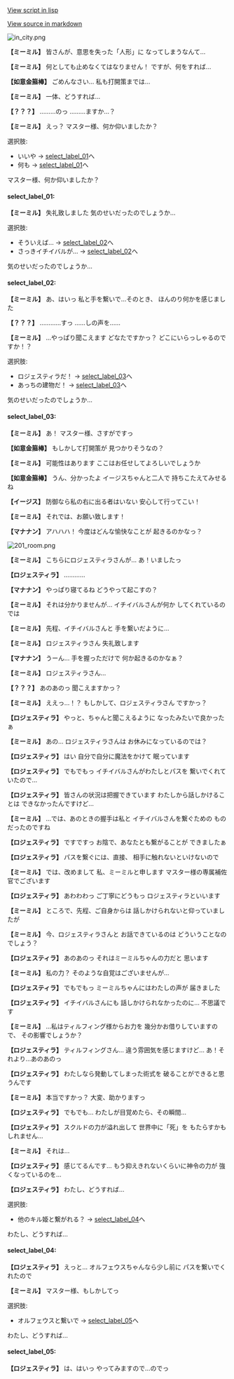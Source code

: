 [View script in lisp](../scripts/202292170.txt)

[View source in markdown](202292170.md)

![in_city.png](../images/backgrounds/in_city.png)

**【ミーミル】**
皆さんが、意思を失った「人形」に
なってしまうなんて…

**【ミーミル】**
何としても止めなくてはなりません！
ですが、何をすれば…

**【如意金箍棒】**
ごめんなさい…
私も打開策までは…

**【ミーミル】**
一体、どうすれば…

**【？？？】**
………のっ
………ますか…？

**【ミーミル】**
えっ？
マスター様、何か仰いましたか？

選択肢:
- いいや → [select_label_01](#select_label_01)へ
- 何も → [select_label_01](#select_label_01)へ

マスター様、何か仰いましたか？

#### select_label_01:

**【ミーミル】**
失礼致しました
気のせいだったのでしょうか…

選択肢:
- そういえば… → [select_label_02](#select_label_02)へ
- さっきイチイバルが… → [select_label_02](#select_label_02)へ

気のせいだったのでしょうか…

#### select_label_02:

**【ミーミル】**
あ、はいっ
私と手を繋いで…そのとき、
ほんのり何かを感じました

**【？？？】**
…………すっ
……しの声を……

**【ミーミル】**
…やっぱり聞こえます
どなたですかっ？
どこにいらっしゃるのですか！？

選択肢:
- ロジェスティラだ！ → [select_label_03](#select_label_03)へ
- あっちの建物だ！ → [select_label_03](#select_label_03)へ

気のせいだったのでしょうか…

#### select_label_03:

**【ミーミル】**
あ！
マスター様、さすがですっ

**【如意金箍棒】**
もしかして打開策が
見つかりそうなの？

**【ミーミル】**
可能性はあります
ここはお任せしてよろしいでしょうか

**【如意金箍棒】**
うん、分かったよ
イージスちゃんと二人で
持ちこたえてみせるね

**【イージス】**
防御なら私の右に出る者はいない
安心して行ってこい！

**【ミーミル】**
それでは、お願い致します！

**【マナナン】**
アハハハ！
今度はどんな愉快なことが
起きるのかなっ？

![201_room.png](../images/backgrounds/201_room.png)

**【ミーミル】**
こちらにロジェスティラさんが…
あ！いましたっ

**【ロジェスティラ】**
…………

**【マナナン】**
やっぱり寝てるね
どうやって起こすの？

**【ミーミル】**
それは分かりませんが…
イチイバルさんが何か
してくれているのでは

**【ミーミル】**
先程、イチイバルさんと
手を繋いだように…

**【ミーミル】**
ロジェスティラさん
失礼致します

**【マナナン】**
うーん…
手を握っただけで
何か起きるのかなぁ？

**【ミーミル】**
ロジェスティラさん…

**【？？？】**
あのあのっ
聞こえますかっ？

**【ミーミル】**
ええっ…！？
もしかして、ロジェスティラさん
ですかっ？

**【ロジェスティラ】**
やっと、ちゃんと聞こえるように
なったみたいで良かったぁ

**【ミーミル】**
あの…
ロジェスティラさんは
お休みになっているのでは？

**【ロジェスティラ】**
はい
自分で自分に魔法をかけて
眠っています

**【ロジェスティラ】**
でもでもっ
イチイバルさんがわたしとパスを
繋いでくれていたので…

**【ロジェスティラ】**
皆さんの状況は把握できています
わたしから話しかけることは
できなかったんですけど…

**【ミーミル】**
…では、あのときの握手は私と
イチイバルさんを繋ぐための
ものだったのですね

**【ロジェスティラ】**
ですですっ
お陰で、あなたとも繋がることが
できましたぁ

**【ロジェスティラ】**
パスを繋ぐには、直接、
相手に触れないといけないので

**【ミーミル】**
では、改めまして
私、ミーミルと申します
マスター様の専属補佐官でございます

**【ロジェスティラ】**
あわわわっ
ご丁寧にどうもっ
ロジェスティラといいます

**【ミーミル】**
ところで、先程、ご自身からは
話しかけられないと仰っていましたが

**【ミーミル】**
今、ロジェスティラさんと
お話できているのは
どういうことなのでしょう？

**【ロジェスティラ】**
あのあのっ
それはミーミルちゃんの力だと
思います

**【ミーミル】**
私の力？
そのような自覚はございませんが…

**【ロジェスティラ】**
でもでもっ
ミーミルちゃんにはわたしの声が
届きました

**【ロジェスティラ】**
イチイバルさんにも
話しかけられなかったのに…
不思議です

**【ミーミル】**
…私はティルフィング様からお力を
幾分かお借りしていますので、
その影響でしょうか？

**【ロジェスティラ】**
ティルフィングさん…
違う雰囲気を感じますけど…
あ！それより…あのあのっ

**【ロジェスティラ】**
わたしなら発動してしまった術式を
破ることができると思うんです

**【ミーミル】**
本当ですかっ？
大変、助かりますっ

**【ロジェスティラ】**
でもでも…
わたしが目覚めたら、その瞬間…

**【ロジェスティラ】**
スクルドの力が溢れ出して
世界中に「死」を
もたらすかもしれません…

**【ミーミル】**
それは…

**【ロジェスティラ】**
感じてるんです…
もう抑えきれないくらいに神令の力が
強くなっているのを…

**【ロジェスティラ】**
わたし、どうすれば…

選択肢:
- 他のキル姫と繋がれる？ → [select_label_04](#select_label_04)へ

わたし、どうすれば…

#### select_label_04:

**【ロジェスティラ】**
えっと…
オルフェウスちゃんなら少し前に
パスを繋いでくれたので

**【ミーミル】**
マスター様、もしかしてっ

選択肢:
- オルフェウスと繋いで → [select_label_05](#select_label_05)へ

わたし、どうすれば…

#### select_label_05:

**【ロジェスティラ】**
は、はいっ
やってみますので…のでっ
